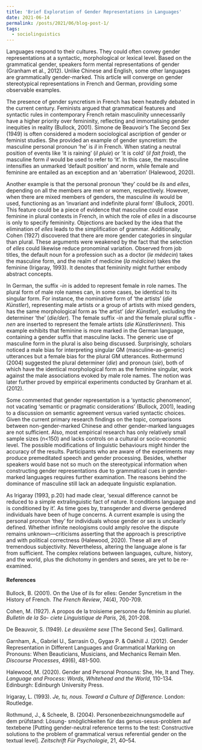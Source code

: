 ```yaml
---
title: 'Brief Exploration of Gender Representations in Languages'
date: 2021-06-14
permalink: /posts/2021/06/blog-post-1/
tags:
  - sociolinguistics
---
```

<!-- wp:paragraph -->
<p>Languages respond to their cultures. They could often convey gender representations at a syntactic, morphological or lexical level. Based on the grammatical gender, speakers form mental representations of gender (Granham et al., 2012). Unlike Chinese and English, some other languages are grammatically gender-marked. This article will converge on gender stereotypical representations in French and German, providing some observable examples.</p>
<!-- /wp:paragraph -->

<!-- wp:paragraph -->
<p>The presence of gender syncretism in French has been heatedly debated in the current century. Feminists argued that grammatical features and syntactic rules in contemporary French retain masculinity unnecessarily have a higher priority over femininity, reflecting and immortalising gender inequities in reality (Bullock, 2001). Simone de Beauvoir’s The Second Sex (1949) is often considered a modern sociological ascription of gender or feminist studies. She provided an example of gender syncretism: the masculine personal pronoun ‘he’ is <em>il </em>in French. When stating a neutral position of events like ‘it is raining’ (<em>il pluie</em>) or ‘it is cold’ (<em>il fait froid</em>), the masculine form <em>il</em> would be used to refer to ‘it’. In this case, the masculine intensifies an unmarked ‘default position’ and norm, while female and feminine are entailed as an exception and an ‘aberration’ (Halewood, 2020).</p>
<!-- /wp:paragraph -->

<!-- wp:paragraph -->
<p>Another example is that the personal pronoun ‘they’ could be <em>ils</em> and <em>elles</em>, depending on all the members are men or women, respectively. However, when there are mixed members of genders, the masculine <em>ils </em>would be used, functioning as an ‘invariant and indefinite plural form’ (Bullock, 2001). This feature could be a piece of evidence that masculine could erase feminine in plural contexts in French, in which the role of <em>elles</em> in a discourse is only to specify femininity. Objections are backed by the idea that the elimination of <em>elles </em>leads to the simplification of grammar. Additionally, Cohen (1927) discovered that there are more gender categories in singular than plural. These arguments were weakened by the fact that the selection of <em>elles</em> could likewise reduce pronominal variation. Observed from job titles, the default noun for a profession such as a doctor (<em>le médecin</em>) takes the masculine form, and the realm of medicine (<em>la médicine</em>) takes the feminine (Irigaray, 1993). It denotes that femininity might further embody abstract concepts.</p>
<!-- /wp:paragraph -->

<!-- wp:paragraph -->
<p>In German, the suffix <em>-in</em> is added to represent female in role names. The plural form of male role names can, in some cases, be identical to its singular form. For instance, the nominative form of ‘the artists’ (<em>die Künstler</em>), representing male artists or a group of artists with mixed genders, has the same morphological form as ‘the artist’ (<em>der Künstler</em>), excluding the determiner ‘the’ (<em>die/der</em>). The female suffix <em>-in</em> and the female plural suffix <em>-nen</em> are inserted to represent the female artists (<em>die Künstlerinnen</em>). This example exhibits that feminine is more marked in the German language, containing a gender suffix that masculine lacks. The generic use of masculine form in the plural is also being discussed. Surprisingly, scholars noticed a male bias for interpreting singular GM (masculine-as-generic) utterances but a female bias for the plural GM utterances. Rothermund (2004) suggested the plural determiner (<em>die</em>) and pronoun (<em>sie</em>), both of which have the identical morphological form as the feminine singular, work against the male associations evoked by male role names. The notion was later further proved by empirical experiments conducted by Granham et al. (2012).</p>
<!-- /wp:paragraph -->

<!-- wp:paragraph -->
<p>Some commented that gender representation is a ‘syntactic phenomenon’, not vacating ‘semantic or pragmatic considerations’ (Bullock, 2001), leading to a discussion on semantic agreement versus varied syntactic choices. Given the current primary research findings on the topic, comparisons between non-gender-marked Chinese and other gender-marked languages are not sufficient. Also, most empirical research has only relatively small sample sizes (n&lt;150) and lacks controls on a cultural or socio-economic level. The possible modifications of linguistic behaviours might hinder the accuracy of the results. Participants who are aware of the experiments may produce premeditated speech and gender processing. Besides, whether speakers would base not so much on the stereotypical information when constructing gender representations due to grammatical cues in gender-marked languages requires further examination. The reasons behind the dominance of masculine still lack an adequate linguistic explanation.</p>
<!-- /wp:paragraph -->

<!-- wp:paragraph -->
<p>As Irigaray (1993, p.20) had made clear, ‘sexual difference cannot be reduced to a simple extralinguistic fact of nature. It conditions language and is conditioned by it’. As time goes by, transgender and diverse gendered individuals have been of huge concerns. A current example is using the personal pronoun ‘they’ for individuals whose gender or sex is unclearly defined. Whether infinite neologisms could amply resolve the dispute remains unknown—criticisms asserting that the approach is prescriptive and with political correctness (Halewood, 2020). These all are of tremendous subjectivity. Nevertheless, altering the language alone is far from sufficient. The complex relations between languages, culture, history, and the world, plus the dichotomy in genders and sexes, are yet to be re-examined.</p>
<!-- /wp:paragraph -->

<!-- wp:heading {"level":4} -->
<h4 class="wp-block-heading">References</h4>
<!-- /wp:heading -->

<!-- wp:paragraph -->
<p>Bullock, B. (2001). On the Use of ils for elles: Gender Syncretism in the History of French. <em>The French Review</em>, 74(4), 700-709.</p>
<!-- /wp:paragraph -->

<!-- wp:paragraph -->
<p>Cohen, M. (1927). A propos de la troisieme personne du féminin au pluriel. <em>Bulletin de la So- ciete Linguistique de Paris</em>, 26, 201-208.</p>
<!-- /wp:paragraph -->

<!-- wp:paragraph -->
<p>De Beauvoir, S. (1949). <em>Le deuxième sexe</em> [The Second Sex]. Gallimard.</p>
<!-- /wp:paragraph -->

<!-- wp:paragraph -->
<p>Garnham, A., Gabriel U., Sarrasin O., Gygax P. &amp; Oakhill J. (2012). Gender Representation in Different Languages and Grammatical Marking on Pronouns: When Beauticians, Musicians, and Mechanics Remain Men. <em>Discourse Processes</em>, 49(6), 481-500.</p>
<!-- /wp:paragraph -->

<!-- wp:paragraph -->
<p>Halewood, M. (2020). Gender and Personal Pronouns: She, He, It and They. <em>Language and Process: Words, Whitehead and the World</em>, 110-134. Edinburgh: Edinburgh University Press.</p>
<!-- /wp:paragraph -->

<!-- wp:paragraph -->
<p>Irigaray, L. (1993). <em>Je, tu, nous. Toward a Culture of Difference</em>. London: Routledge.</p>
<!-- /wp:paragraph -->

<!-- wp:paragraph -->
<p>Rothmund, J., &amp; Scheele, B. (2004). Personenbezeichnungsmodelle auf dem prüfstand: Lösung- smöglichkeiten für das genus-sexus-problem auf textebene [Putting gender-neutral reference terms to the test: Constructive solutions to the problem of grammatical versus referential gender on the textual level]. <em>Zeitschrift Für Psychologie</em>, 21, 40–54.</p>
<!-- /wp:paragraph -->
